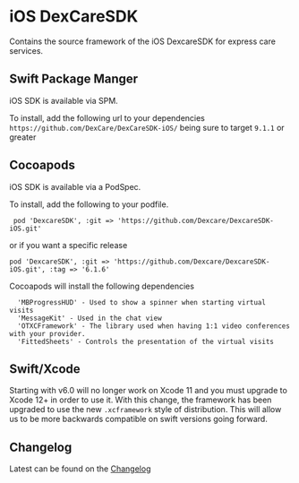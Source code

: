 # iOS DexCareSDK

Contains the source framework of the iOS DexcareSDK for express care services.

## Swift Package Manger

iOS SDK is available via SPM.

To install, add the following url to your dependencies `https://github.com/DexCare/DexCareSDK-iOS/` being sure to target `9.1.1` or greater

## Cocoapods

iOS SDK is available via a PodSpec.

To install, add the following to your podfile.

```
 pod 'DexcareSDK', :git => 'https://github.com/Dexcare/DexcareSDK-iOS.git'
```
or if you want a specific release

```
pod 'DexcareSDK', :git => 'https://github.com/Dexcare/DexcareSDK-iOS.git', :tag => '6.1.6'
```

Cocoapods will install the following dependencies

```
  'MBProgressHUD' - Used to show a spinner when starting virtual visits
  'MessageKit' - Used in the chat view
  'OTXCFramework' - The library used when having 1:1 video conferences with your provider.
  'FittedSheets' - Controls the presentation of the virtual visits
```

## Swift/Xcode

Starting with v6.0 will no longer work on Xcode 11 and you must upgrade to Xcode 12+ in order to use it. With this change, the framework has been upgraded to use the new `.xcframework` style of distribution. This will allow us to be more backwards compatible on swift versions going forward.





## Changelog

Latest can be found on the [Changelog](changelog.md)

